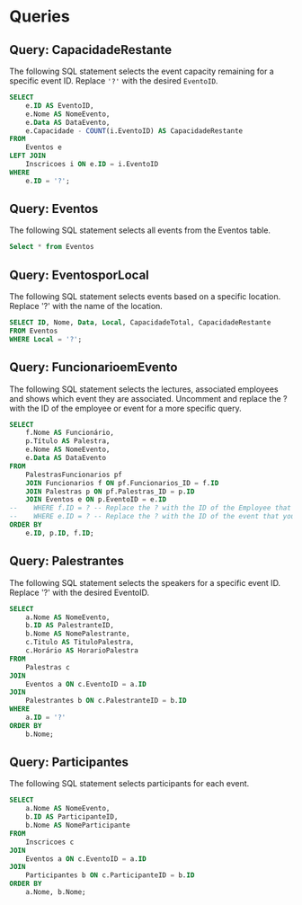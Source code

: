 # Queries

## Query: CapacidadeRestante

The following SQL statement selects the event capacity remaining for a specific event ID.
Replace `'?'` with the desired `EventoID`.

```sql
SELECT 
    e.ID AS EventoID,
    e.Nome AS NomeEvento,
    e.Data AS DataEvento,
    e.Capacidade - COUNT(i.EventoID) AS CapacidadeRestante
FROM 
    Eventos e
LEFT JOIN 
    Inscricoes i ON e.ID = i.EventoID
WHERE 
    e.ID = '?'; 
```

## Query: Eventos

The following SQL statement selects all events from the Eventos table.

```sql
Select * from Eventos
```

## Query: EventosporLocal

The following SQL statement selects events based on a specific location.
Replace '?' with the name of the location.

```sql
SELECT ID, Nome, Data, Local, CapacidadeTotal, CapacidadeRestante
FROM Eventos
WHERE Local = '?'; 
```

## Query: FuncionarioemEvento

The following SQL statement selects the lectures, associated employees and shows which event they are associated.
Uncomment and replace the ? with the ID of the employee or event for a more specific query.

```sql
SELECT 
    f.Nome AS Funcionário,
    p.Título AS Palestra,
    e.Nome AS NomeEvento,
    e.Data AS DataEvento
FROM 
    PalestrasFuncionarios pf
    JOIN Funcionarios f ON pf.Funcionarios_ID = f.ID
    JOIN Palestras p ON pf.Palestras_ID = p.ID
    JOIN Eventos e ON p.EventoID = e.ID
--    WHERE f.ID = ? -- Replace the ? with the ID of the Employee that you want to look up
--    WHERE e.ID = ? -- Replace the ? with the ID of the event that you want to look up
ORDER BY
    e.ID, p.ID, f.ID;
```

## Query: Palestrantes

The following SQL statement selects the speakers for a specific event ID. Replace '?' with the desired EventoID.

```sql
SELECT 
    a.Nome AS NomeEvento,
    b.ID AS PalestranteID,
    b.Nome AS NomePalestrante,
    c.Titulo AS TituloPalestra,
    c.Horário AS HorarioPalestra
FROM 
    Palestras c
JOIN 
    Eventos a ON c.EventoID = a.ID
JOIN 
    Palestrantes b ON c.PalestranteID = b.ID
WHERE
    a.ID = '?'
ORDER BY 
    b.Nome;
```

## Query: Participantes

The following SQL statement selects participants for each event.

```sql
SELECT 
    a.Nome AS NomeEvento,
    b.ID AS ParticipanteID,
    b.Nome AS NomeParticipante
FROM 
    Inscricoes c
JOIN 
    Eventos a ON c.EventoID = a.ID
JOIN 
    Participantes b ON c.ParticipanteID = b.ID
ORDER BY 
    a.Nome, b.Nome;
```
